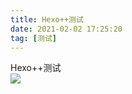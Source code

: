 ```yaml
---
title: Hexo++测试
date: 2021-02-02 17:25:20
tag: [测试]
---
```


Hexo++测试  
![](https://cdn.jsdelivr.net/gh/BeiyanYunyi/fk-gfw@master/hpp/1614301702000.webp)
